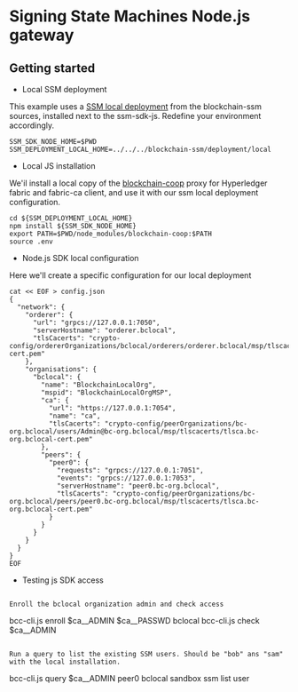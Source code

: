 # Signing State Machines Node.js gateway


## Getting started

  * Local SSM deployment

This example uses a [SSM local deployment](https://github.com/civis-blockchain/blockchain-ssm/tree/master/deployment/local) from the blockchain-ssm sources,
installed next to the ssm-sdk-js. Redefine your environment accordingly.

```
SSM_SDK_NODE_HOME=$PWD
SSM_DEPLOYMENT_LOCAL_HOME=../../../blockchain-ssm/deployment/local
```

  * Local JS installation

We'il install a local copy of the [blockchain-coop](https://github.com/civis-blockchain/blockchain-coop) proxy for Hyperledger fabric and fabric-ca client,
and use it with our ssm local deployment configuration.

```
cd ${SSM_DEPLOYMENT_LOCAL_HOME}
npm install ${SSM_SDK_NODE_HOME}
export PATH=$PWD/node_modules/blockchain-coop:$PATH
source .env
```

  * Node.js SDK local configuration

Here we'll create a specific configuration for our local deployment

```
cat << EOF > config.json
{
  "network": {
    "orderer": {
      "url": "grpcs://127.0.0.1:7050",
      "serverHostname": "orderer.bclocal",
      "tlsCacerts": "crypto-config/ordererOrganizations/bclocal/orderers/orderer.bclocal/msp/tlscacerts/tlsca.bclocal-cert.pem"
    },
    "organisations": {
      "bclocal": {
        "name": "BlockchainLocalOrg",
        "mspid": "BlockchainLocalOrgMSP",
        "ca": {
          "url": "https://127.0.0.1:7054",
          "name": "ca",
          "tlsCacerts": "crypto-config/peerOrganizations/bc-org.bclocal/users/Admin@bc-org.bclocal/msp/tlscacerts/tlsca.bc-org.bclocal-cert.pem"
        },
        "peers": {
          "peer0": {
            "requests": "grpcs://127.0.0.1:7051",
            "events": "grpcs://127.0.0.1:7053",
            "serverHostname": "peer0.bc-org.bclocal",
            "tlsCacerts": "crypto-config/peerOrganizations/bc-org.bclocal/peers/peer0.bc-org.bclocal/msp/tlscacerts/tlsca.bc-org.bclocal-cert.pem"
          }
        }
      }
    }
  }
}
EOF
```

  * Testing js SDK access

```

Enroll the bclocal organization admin and check access

```
bcc-cli.js enroll $ca__ADMIN $ca__PASSWD bclocal
bcc-cli.js check $ca__ADMIN
```

Run a query to list the existing SSM users. Should be "bob" ans "sam" with the local installation.

```
bcc-cli.js query $ca__ADMIN peer0 bclocal sandbox ssm list user
```

